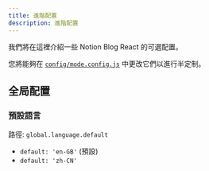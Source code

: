 ```yaml
---
title: 進階配置
description: 進階配置
---
```


我們將在這裡介紹一些 Notion Blog React 的可選配置。

您將能夠在 [`config/mode.config.js`](https://github.com/okisdev/Notion-Blog-React/blob/main/config/mode.config.js) 中更改它們以進行半定制。

## 全局配置

### 預設語言

路徑: `global.language.default`

- `default: 'en-GB'` (預設)
- `default: 'zh-CN'`
